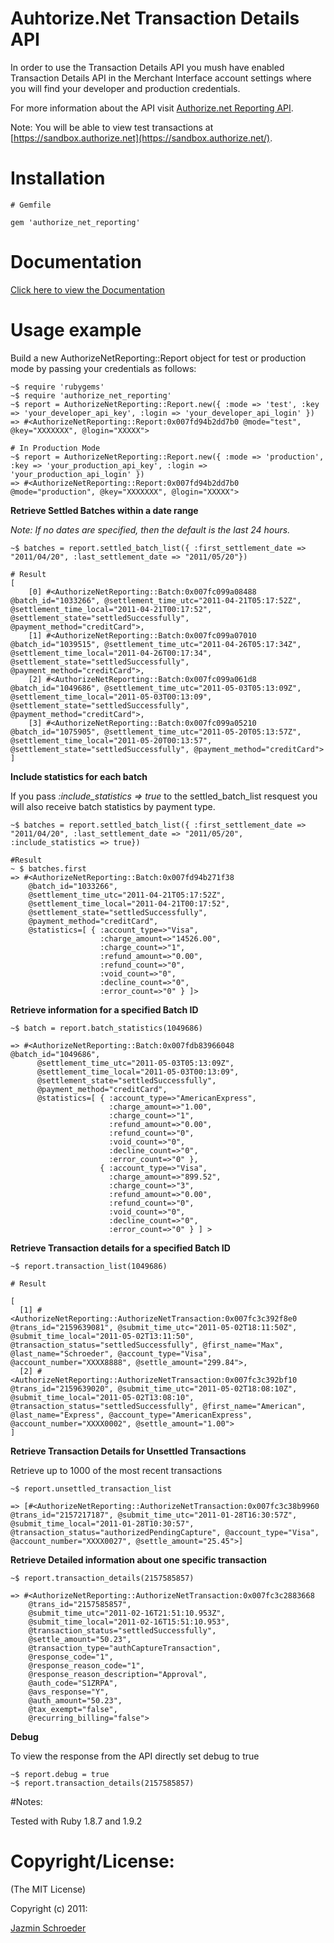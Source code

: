 # Auhtorize.Net Transaction Details  API 

In order to use the Transaction Details API you mush have enabled Transaction Details API in the Merchant Interface account settings where you will find
your developer and production credentials. 

For more information about the API visit [Authorize.net Reporting API](http://developer.authorize.net/api/transaction_details/).

Note: You will be able to view test transactions at [https://sandbox.authorize.net](https://sandbox.authorize.net/).
 
# Installation
    # Gemfile
    
    gem 'authorize_net_reporting'
    

# Documentation
[Click here to view the Documentation](http://rubydoc.info/github/jazminschroeder/authorize_net_reporting/master/frames/)

# Usage example

Build a new AuthorizeNetReporting::Report object for test or production mode by passing your credentials as follows:

    ~$ require 'rubygems'
    ~$ require 'authorize_net_reporting'
    ~$ report = AuthorizeNetReporting::Report.new({ :mode => 'test', :key => 'your_developer_api_key', :login => 'your_developer_api_login' })   
    => #<AuthorizeNetReporting::Report:0x007fd94b2dd7b0 @mode="test", @key="XXXXXXX", @login="XXXXX"> 
    
    # In Production Mode
    ~$ report = AuthorizeNetReporting::Report.new({ :mode => 'production', :key => 'your_production_api_key', :login => 'your_production_api_login' })  
    => #<AuthorizeNetReporting::Report:0x007fd94b2dd7b0 @mode="production", @key="XXXXXXX", @login="XXXXX"> 

**Retrieve Settled Batches within a date range**

*Note: If no dates are specified, then the default is the last 24 hours.*
   
    ~$ batches = report.settled_batch_list({ :first_settlement_date => "2011/04/20", :last_settlement_date => "2011/05/20"})
    
    # Result
    [
        [0] #<AuthorizeNetReporting::Batch:0x007fc099a08488 @batch_id="1033266", @settlement_time_utc="2011-04-21T05:17:52Z", @settlement_time_local="2011-04-21T00:17:52", @settlement_state="settledSuccessfully", @payment_method="creditCard">,
        [1] #<AuthorizeNetReporting::Batch:0x007fc099a07010 @batch_id="1039515", @settlement_time_utc="2011-04-26T05:17:34Z", @settlement_time_local="2011-04-26T00:17:34", @settlement_state="settledSuccessfully", @payment_method="creditCard">,
        [2] #<AuthorizeNetReporting::Batch:0x007fc099a061d8 @batch_id="1049686", @settlement_time_utc="2011-05-03T05:13:09Z", @settlement_time_local="2011-05-03T00:13:09", @settlement_state="settledSuccessfully", @payment_method="creditCard">,
        [3] #<AuthorizeNetReporting::Batch:0x007fc099a05210 @batch_id="1075905", @settlement_time_utc="2011-05-20T05:13:57Z", @settlement_time_local="2011-05-20T00:13:57", @settlement_state="settledSuccessfully", @payment_method="creditCard">
    ]

    
**Include statistics for each batch**

If you pass *:include_statistics => true* to the settled_batch_list resquest you will also receive batch statistics by payment type.
    
    ~$ batches = report.settled_batch_list({ :first_settlement_date => "2011/04/20", :last_settlement_date => "2011/05/20", :include_statistics => true})
    
    #Result
    ~ $ batches.first 
    => #<AuthorizeNetReporting::Batch:0x007fd94b271f38 
        @batch_id="1033266", 
        @settlement_time_utc="2011-04-21T05:17:52Z", 
        @settlement_time_local="2011-04-21T00:17:52", 
        @settlement_state="settledSuccessfully", 
        @payment_method="creditCard", 
        @statistics=[ { :account_type=>"Visa", 
                        :charge_amount=>"14526.00", 
                        :charge_count=>"1", 
                        :refund_amount=>"0.00", 
                        :refund_count=>"0", 
                        :void_count=>"0", 
                        :decline_count=>"0", 
                        :error_count=>"0" } ]>
    
    

**Retrieve information for a specified Batch ID**

    ~$ batch = report.batch_statistics(1049686)
    
    => #<AuthorizeNetReporting::Batch:0x007fdb83966048 @batch_id="1049686", 
          @settlement_time_utc="2011-05-03T05:13:09Z", 
          @settlement_time_local="2011-05-03T00:13:09", 
          @settlement_state="settledSuccessfully", 
          @payment_method="creditCard", 
          @statistics=[ { :account_type=>"AmericanExpress", 
                          :charge_amount=>"1.00", 
                          :charge_count=>"1", 
                          :refund_amount=>"0.00", 
                          :refund_count=>"0", 
                          :void_count=>"0", 
                          :decline_count=>"0", 
                          :error_count=>"0" }, 
                        { :account_type=>"Visa", 
                          :charge_amount=>"899.52", 
                          :charge_count=>"3", 
                          :refund_amount=>"0.00", 
                          :refund_count=>"0", 
                          :void_count=>"0", 
                          :decline_count=>"0", 
                          :error_count=>"0" } ] >

**Retrieve Transaction details for a specified Batch ID**

    ~$ report.transaction_list(1049686)
    
    # Result
    
    [
      [1] #<AuthorizeNetReporting::AuthorizeNetTransaction:0x007fc3c392f8e0 @trans_id="2159639081", @submit_time_utc="2011-05-02T18:11:50Z", @submit_time_local="2011-05-02T13:11:50", @transaction_status="settledSuccessfully", @first_name="Max", @last_name="Schroeder", @account_type="Visa", @account_number="XXXX8888", @settle_amount="299.84">,
      [2] #<AuthorizeNetReporting::AuthorizeNetTransaction:0x007fc3c392bf10 @trans_id="2159639020", @submit_time_utc="2011-05-02T18:08:10Z", @submit_time_local="2011-05-02T13:08:10", @transaction_status="settledSuccessfully", @first_name="American", @last_name="Express", @account_type="AmericanExpress", @account_number="XXXX0002", @settle_amount="1.00">
    ]

**Retrieve Transaction Details for Unsettled Transactions**

Retrieve up to 1000 of the most recent transactions

    ~$ report.unsettled_transaction_list
    
    => [#<AuthorizeNetReporting::AuthorizeNetTransaction:0x007fc3c38b9960 @trans_id="2157217187", @submit_time_utc="2011-01-28T16:30:57Z", @submit_time_local="2011-01-28T10:30:57", @transaction_status="authorizedPendingCapture", @account_type="Visa", @account_number="XXXX0027", @settle_amount="25.45">] 


**Retrieve Detailed information about one specific transaction**

    ~$ report.transaction_details(2157585857)
    
    => #<AuthorizeNetReporting::AuthorizeNetTransaction:0x007fc3c2883668 
        @trans_id="2157585857", 
        @submit_time_utc="2011-02-16T21:51:10.953Z", 
        @submit_time_local="2011-02-16T15:51:10.953", 
        @transaction_status="settledSuccessfully", 
        @settle_amount="50.23", 
        @transaction_type="authCaptureTransaction", 
        @response_code="1", 
        @response_reason_code="1", 
        @response_reason_description="Approval",
        @auth_code="S1ZRPA", 
        @avs_response="Y", 
        @auth_amount="50.23", 
        @tax_exempt="false", 
        @recurring_billing="false"> 

**Debug**

To view the response from the API directly set debug to true
    
    ~$ report.debug = true
    ~$ report.transaction_details(2157585857)
    

#Notes:

Tested with Ruby 1.8.7 and 1.9.2

# Copyright/License:

(The MIT License)

Copyright (c) 2011:

[Jazmin Schroeder](http://jazminschroeder.com)


